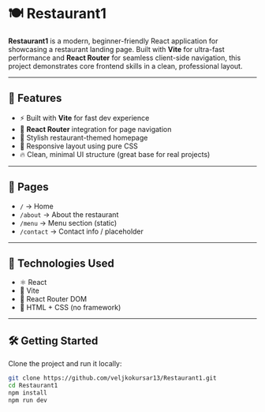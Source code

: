 # 🍽️ Restaurant1

**Restaurant1** is a modern, beginner-friendly React application for showcasing a restaurant landing page. Built with **Vite** for ultra-fast performance and **React Router** for seamless client-side navigation, this project demonstrates core frontend skills in a clean, professional layout.

---

## 🚀 Features

- ⚡ Built with **Vite** for fast dev experience
- 🧭 **React Router** integration for page navigation
- 🍔 Stylish restaurant-themed homepage
- 🎯 Responsive layout using pure CSS
- 🔥 Clean, minimal UI structure (great base for real projects)

---

## 📂 Pages

- `/` → Home  
- `/about` → About the restaurant  
- `/menu` → Menu section (static)  
- `/contact` → Contact info / placeholder  

---

## 🧪 Technologies Used

- ⚛️ React
- 🚀 Vite
- 🧭 React Router DOM
- 🎨 HTML + CSS (no framework)

---

## 🛠️ Getting Started

Clone the project and run it locally:

```bash
git clone https://github.com/veljkokursar13/Restaurant1.git
cd Restaurant1
npm install
npm run dev
